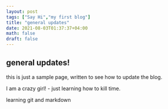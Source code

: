 ```yaml
---
layout: post
tags: ["Say Hi","my first blog"]
title: "general updates"
date: 2021-08-03T01:37:37+04:00
math: false
draft: false
---
```

## general updates!

this is just a sample page, written to see how to update the blog.

I am a crazy girl! - just learning how to kill time.

learning git and markdown